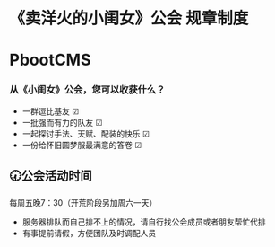 # 《卖洋火的小闺女》公会 规章制度
# PbootCMS

### 从《小闺女》公会，您可以收获什么？
* 一群逗比基友                      ☑
* 一批强而有力的队友                ☑
* 一起探讨手法、天赋、配装的快乐    ☑
* 一份给怀旧圆梦服最满意的答卷      ☑

## :clock730:公会活动时间
每周五晚7：30（开荒阶段另加周六一天）
* 服务器排队而自己排不上的情况，请自行找公会成员或者朋友帮忙代排
* 有事提前请假，方便团队及时调配人员